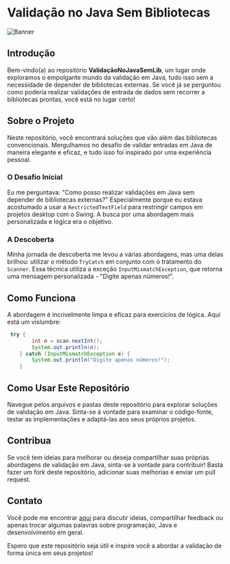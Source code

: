 # Validação no Java Sem Bibliotecas

![Banner](link_para_sua_imagem_banner)

## Introdução

Bem-vindo(a) ao repositório **ValidaçãoNoJavaSemLib**, um lugar onde exploramos o empolgante mundo da validação em Java, tudo isso sem a necessidade de depender de bibliotecas externas. Se você já se perguntou como poderia realizar validações de entrada de dados sem recorrer a bibliotecas prontas, você está no lugar certo!

## Sobre o Projeto

Neste repositório, você encontrará soluções que vão além das bibliotecas convencionais. Mergulhamos no desafio de validar entradas em Java de maneira elegante e eficaz, e tudo isso foi inspirado por uma experiência pessoal.

### O Desafio Inicial

Eu me perguntava: "Como posso realizar validações em Java sem depender de bibliotecas externas?" Especialmente porque eu estava acostumado a usar a `RestrictedTextField` para restringir campos em projetos desktop com o Swing. A busca por uma abordagem mais personalizada e lógica era o objetivo.

### A Descoberta

Minha jornada de descoberta me levou a várias abordagens, mas uma delas brilhou: utilizar o método `TryCatch` em conjunto com o tratamento do `Scanner`. Essa técnica utiliza a exceção `InputMismatchException`, que retorna uma mensagem personalizada - "Digite apenas números!".

## Como Funciona

A abordagem é incrivelmente limpa e eficaz para exercícios de lógica. Aqui está um vislumbre:

```java
 try {
        int n = scan.nextInt();
        System.out.println(n);
    } catch (InputMismatchException e) {
        System.out.println("Digite apenas números!");
    }
```

## Como Usar Este Repositório

Navegue pelos arquivos e pastas deste repositório para explorar soluções de validação em Java. Sinta-se à vontade para examinar o código-fonte, testar as implementações e adaptá-las aos seus próprios projetos. 

## Contribua

Se você tem ideias para melhorar ou deseja compartilhar suas próprias abordagens de validação em Java, sinta-se à vontade para contribuir! Basta fazer um fork deste repositório, adicionar suas melhorias e enviar um pull request.

## Contato

Você pode me encontrar [aqui](https://www.linkedin.com/in/robson-ferreira-508247134/) para discutir ideias, compartilhar feedback ou apenas trocar algumas palavras sobre programação, Java e desenvolvimento em geral.

Espero que este repositório seja útil e inspire você a abordar a validação de forma única em seus projetos!

